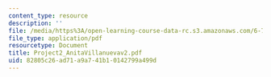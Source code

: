 ```yaml
---
content_type: resource
description: ''
file: /media/https%3A/open-learning-course-data-rc.s3.amazonaws.com/6-772-compound-semiconductor-devices-spring-2003/82805c26ad71a9a741b10142799a499d_Project2_AnitaVillanuevav2.pdf
file_type: application/pdf
resourcetype: Document
title: Project2_AnitaVillanuevav2.pdf
uid: 82805c26-ad71-a9a7-41b1-0142799a499d
---
```

